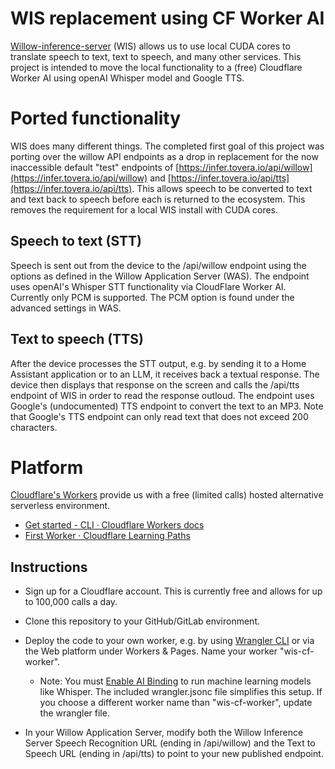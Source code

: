# WIS replacement using CF Worker AI

[Willow-inference-server](https://github.com/toverainc/willow-inference-server) (WIS) allows us to use local CUDA cores to translate speech to text, text to speech, and many other services. This project is intended to move the local functionality to a (free) Cloudflare Worker AI using openAI Whisper model and Google TTS. 


# Ported functionality

WIS does many different things. The completed first goal of this project was porting over the willow API endpoints as a drop in replacement for the now inaccessible default "test" endpoints of [https://infer.tovera.io/api/willow](https://infer.tovera.io/api/willow) and [https://infer.tovera.io/api/tts](https://infer.tovera.io/api/tts). This allows speech to be converted to text and text back to speech before each is returned to the ecosystem. This removes the requirement for a local WIS install with CUDA cores.

## Speech to text (STT)

Speech is sent out from the device to the /api/willow endpoint using the options as defined in the Willow Application Server (WAS). The endpoint uses openAI's Whisper STT functionality via CloudFlare Worker AI. Currently only PCM is supported. The PCM option is found under the advanced settings in WAS.

## Text to speech (TTS)

After the device processes the STT output, e.g. by sending it to a Home Assistant application or to an LLM, it receives back a textual response. The device then displays that response on the screen and calls the /api/tts endpoint of WIS in order to read the response outloud. The endpoint uses Google's (undocumented) TTS endpoint to convert the text to an MP3. Note that Google's TTS endpoint can only read text that does not exceed 200 characters.


# Platform

[Cloudflare's Workers](https://developers.cloudflare.com/workers/) provide us with a free (limited calls) hosted alternative serverless environment. 

+ [Get started - CLI · Cloudflare Workers docs](https://developers.cloudflare.com/workers/get-started/guide/)
+ [First Worker · Cloudflare Learning Paths](https://developers.cloudflare.com/learning-paths/workers/get-started/first-worker/)

## Instructions

+ Sign up for a Cloudflare account. This is currently free and allows for up to 100,000 calls a day.

+ Clone this repository to your GitHub/GitLab environment.

+ Deploy the code to your own worker, e.g. by using [Wrangler CLI](https://developers.cloudflare.com/workers/wrangler/commands/#deploy) or via the Web platform under Workers & Pages. Name your worker "wis-cf-worker".
	+ Note: You must [Enable AI Binding](https://developers.cloudflare.com/workers/wrangler/configuration/#workers-ai) to run machine learning models like Whisper. The included wrangler.jsonc file simplifies this setup. If you choose a different worker name than "wis-cf-worker", update the wrangler file.

+ In your Willow Application Server, modify both the Willow Inference Server Speech Recognition URL (ending in /api/willow) and the Text to Speech URL (ending in /api/tts) to point to your new published endpoint.